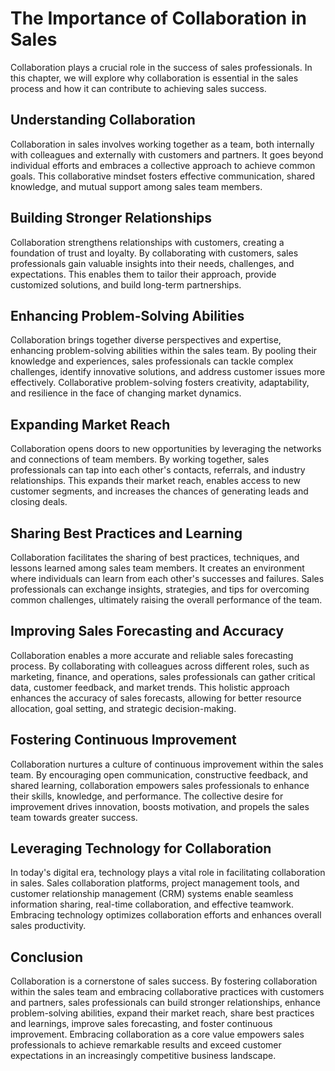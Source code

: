 The Importance of Collaboration in Sales
=================================================

Collaboration plays a crucial role in the success of sales professionals. In this chapter, we will explore why collaboration is essential in the sales process and how it can contribute to achieving sales success.

Understanding Collaboration
---------------------------

Collaboration in sales involves working together as a team, both internally with colleagues and externally with customers and partners. It goes beyond individual efforts and embraces a collective approach to achieve common goals. This collaborative mindset fosters effective communication, shared knowledge, and mutual support among sales team members.

Building Stronger Relationships
-------------------------------

Collaboration strengthens relationships with customers, creating a foundation of trust and loyalty. By collaborating with customers, sales professionals gain valuable insights into their needs, challenges, and expectations. This enables them to tailor their approach, provide customized solutions, and build long-term partnerships.

Enhancing Problem-Solving Abilities
-----------------------------------

Collaboration brings together diverse perspectives and expertise, enhancing problem-solving abilities within the sales team. By pooling their knowledge and experiences, sales professionals can tackle complex challenges, identify innovative solutions, and address customer issues more effectively. Collaborative problem-solving fosters creativity, adaptability, and resilience in the face of changing market dynamics.

Expanding Market Reach
----------------------

Collaboration opens doors to new opportunities by leveraging the networks and connections of team members. By working together, sales professionals can tap into each other's contacts, referrals, and industry relationships. This expands their market reach, enables access to new customer segments, and increases the chances of generating leads and closing deals.

Sharing Best Practices and Learning
-----------------------------------

Collaboration facilitates the sharing of best practices, techniques, and lessons learned among sales team members. It creates an environment where individuals can learn from each other's successes and failures. Sales professionals can exchange insights, strategies, and tips for overcoming common challenges, ultimately raising the overall performance of the team.

Improving Sales Forecasting and Accuracy
----------------------------------------

Collaboration enables a more accurate and reliable sales forecasting process. By collaborating with colleagues across different roles, such as marketing, finance, and operations, sales professionals can gather critical data, customer feedback, and market trends. This holistic approach enhances the accuracy of sales forecasts, allowing for better resource allocation, goal setting, and strategic decision-making.

Fostering Continuous Improvement
--------------------------------

Collaboration nurtures a culture of continuous improvement within the sales team. By encouraging open communication, constructive feedback, and shared learning, collaboration empowers sales professionals to enhance their skills, knowledge, and performance. The collective desire for improvement drives innovation, boosts motivation, and propels the sales team towards greater success.

Leveraging Technology for Collaboration
---------------------------------------

In today's digital era, technology plays a vital role in facilitating collaboration in sales. Sales collaboration platforms, project management tools, and customer relationship management (CRM) systems enable seamless information sharing, real-time collaboration, and effective teamwork. Embracing technology optimizes collaboration efforts and enhances overall sales productivity.

Conclusion
----------

Collaboration is a cornerstone of sales success. By fostering collaboration within the sales team and embracing collaborative practices with customers and partners, sales professionals can build stronger relationships, enhance problem-solving abilities, expand their market reach, share best practices and learnings, improve sales forecasting, and foster continuous improvement. Embracing collaboration as a core value empowers sales professionals to achieve remarkable results and exceed customer expectations in an increasingly competitive business landscape.
